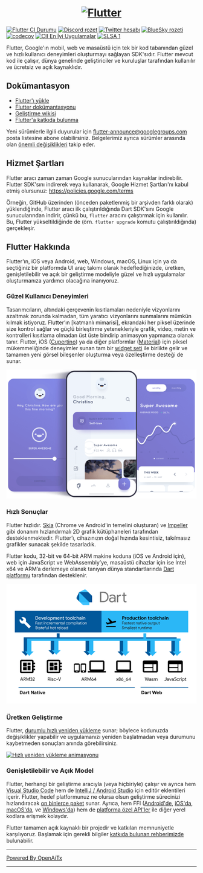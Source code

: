 <a href="https://flutter.dev/">
  <h1 align="center">
    <picture>
      <source media="(prefers-color-scheme: dark)" srcset="https://storage.googleapis.com/cms-storage-bucket/6e19fee6b47b36ca613f.png">
      <img alt="Flutter" src="https://storage.googleapis.com/cms-storage-bucket/c823e53b3a1a7b0d36a9.png">
    </picture>
  </h1>
</a>

[![Flutter CI Durumu](https://flutter-dashboard.appspot.com/api/public/build-status-badge?repo=flutter)](https://flutter-dashboard.appspot.com/#/build?repo=flutter)
[![Discord rozet][]][Discord talimatları]
[![Twitter hesabı][]][Twitter rozeti]
[![BlueSky rozeti][]][BlueSky hesabı]
[![codecov](https://codecov.io/gh/flutter/flutter/branch/master/graph/badge.svg?token=11yDrJU2M2)](https://codecov.io/gh/flutter/flutter)
[![CII En İyi Uygulamalar](https://bestpractices.coreinfrastructure.org/projects/5631/badge)](https://bestpractices.coreinfrastructure.org/projects/5631)
[![SLSA 1](https://slsa.dev/images/gh-badge-level1.svg)](https://slsa.dev)

Flutter, Google'ın mobil, web ve masaüstü için tek bir kod tabanından
güzel ve hızlı kullanıcı deneyimleri oluşturmayı sağlayan SDK'sıdır.
Flutter mevcut kod ile çalışır, dünya genelinde geliştiriciler ve kuruluşlar
tarafından kullanılır ve ücretsiz ve açık kaynaklıdır.

## Dokümantasyon

* [Flutter'ı yükle](https://flutter.dev/get-started/)
* [Flutter dokümantasyonu](https://docs.flutter.dev/)
* [Geliştirme wikisi](./docs/README.md)
* [Flutter'a katkıda bulunma](https://github.com/flutter/flutter/blob/main/CONTRIBUTING.md)

Yeni sürümlerle ilgili duyurular için
[flutter-announce@googlegroups.com](https://groups.google.com/forum/#!forum/flutter-announce)
posta listesine abone olabilirsiniz. Belgelerimiz ayrıca sürümler arasında olan [önemli değişiklikleri](https://docs.flutter.dev/release/breaking-changes) takip eder.

## Hizmet Şartları

Flutter aracı zaman zaman Google sunucularından kaynaklar indirebilir.
Flutter SDK'sını indirerek veya kullanarak, Google Hizmet Şartları'nı kabul etmiş olursunuz: https://policies.google.com/terms

Örneğin, GitHub üzerinden (önceden paketlenmiş bir arşivden farklı olarak) yüklendiğinde, Flutter aracı ilk çalıştırıldığında Dart SDK'sını Google sunucularından indirir, çünkü bu, `flutter` aracını çalıştırmak için kullanılır. Bu, Flutter yükseltildiğinde de (örn. `flutter upgrade` komutu çalıştırıldığında) gerçekleşir.

## Flutter Hakkında

Flutter'ın, iOS veya Android, web, Windows, macOS, Linux için ya da seçtiğiniz bir platformda UI araç takımı olarak hedeflediğinizde, üretken, genişletilebilir ve açık bir geliştirme modeliyle güzel ve hızlı uygulamalar oluşturmanıza yardımcı olacağına inanıyoruz.

### Güzel Kullanıcı Deneyimleri

Tasarımcıların, altındaki çerçevenin kısıtlamaları nedeniyle vizyonlarını azaltmak zorunda kalmadan, tüm yaratıcı vizyonlarını sunmalarını mümkün kılmak istiyoruz. Flutter’ın [katmanlı mimarisi], ekrandaki her piksel üzerinde size kontrol sağlar ve güçlü birleştirme yetenekleriyle grafik, video, metin ve kontrolleri kısıtlama olmadan üst üste bindirip animasyon yapmanıza olanak tanır. Flutter, iOS ([Cupertino]) ya da diğer platformlar ([Material]) için piksel mükemmeliğinde deneyimler sunan tam bir [widget seti][widget kataloğu] ile birlikte gelir ve tamamen yeni görsel bileşenler oluşturma veya özelleştirme desteği de sunar.

<p align="center"><img src="https://github.com/flutter/website/blob/main/src/content/assets/images/docs/homepage/reflectly-hero-600px.png?raw=true" alt="Reflectly ana görseli"></p>

### Hızlı Sonuçlar

Flutter hızlıdır. [Skia] (Chrome ve Android'in temelini oluşturan) ve [Impeller] gibi donanım hızlandırmalı 2D grafik kütüphaneleri tarafından desteklenmektedir. Flutter’ı, cihazınızın doğal hızında kesintisiz, takılmasız grafikler sunacak şekilde tasarladık.

Flutter kodu, 32-bit ve 64-bit ARM makine koduna (iOS ve Android için), web için JavaScript ve WebAssembly’ye, masaüstü cihazlar için ise Intel x64 ve ARM’a derlemeye olanak tanıyan dünya standartlarında [Dart platformu] tarafından desteklenir.

<p align="center"><img src="https://github.com/flutter/website/blob/main/src/content/assets/images/docs/homepage/dart-diagram-small.png?raw=true" alt="Dart diyagramı"></p>

### Üretken Geliştirme

Flutter, [durumlu hızlı yeniden yükleme][Hızlı yeniden yükleme] sunar; böylece kodunuzda değişiklikler yapabilir ve uygulamanızı yeniden başlatmadan veya durumunu kaybetmeden sonuçları anında görebilirsiniz.

[![Hızlı yeniden yükleme animasyonu][]][Hızlı yeniden yükleme]

### Genişletilebilir ve Açık Model

Flutter, herhangi bir geliştirme aracıyla (veya hiçbiriyle) çalışır ve ayrıca hem [Visual Studio Code] hem de [IntelliJ / Android Studio] için editör eklentileri içerir. Flutter, hedef platformunuz ne olursa olsun geliştirme sürecinizi hızlandıracak [on binlerce paket][Flutter paketleri] sunar. Ayrıca, hem FFI ([Android'de][Android FFI], [iOS'da][iOS FFI], [macOS'da][macOS FFI], ve [Windows'da][Windows FFI]) hem de [platforma özel API'ler][platform kanalları] ile diğer yerel kodlara erişmek kolaydır.

Flutter tamamen açık kaynaklı bir projedir ve katkıları memnuniyetle karşılıyoruz.
Başlamak için gerekli bilgiler [katkıda bulunan rehberimizde](CONTRIBUTING.md) bulunabilir.

[flutter.dev]: https://flutter.dev
[Discord talimatları]: ./docs/contributing/Chat.md
[Discord rozet]: https://img.shields.io/discord/608014603317936148?logo=discord
[Twitter hesabı]: https://img.shields.io/twitter/follow/flutterdev.svg?style=social&label=Follow
[Twitter rozeti]: https://twitter.com/intent/follow?screen_name=flutterdev
[BlueSky rozeti]: https://img.shields.io/badge/Bluesky-0285FF?logo=bluesky&logoColor=fff&label=Follow%20me%20on&color=0285FF
[BlueSky hesabı]: https://bsky.app/profile/flutter.dev
[katmanlı mimari]: https://docs.flutter.dev/resources/inside-flutter
[mimari genel bakış]: https://docs.flutter.dev/resources/architectural-overview
[widget kataloğu]: https://flutter.dev/widgets/
[Cupertino]: https://docs.flutter.dev/development/ui/widgets/cupertino
[Material]: https://docs.flutter.dev/development/ui/widgets/material
[Skia]: https://skia.org/
[Dart platformu]: https://dart.dev/
[Hızlı yeniden yükleme animasyonu]: https://github.com/flutter/website/blob/main/src/content/assets/images/docs/tools/android-studio/hot-reload.gif?raw=true
[Hızlı yeniden yükleme]: https://docs.flutter.dev/development/tools/hot-reload
[Visual Studio Code]: https://marketplace.visualstudio.com/items?itemName=Dart-Code.flutter
[IntelliJ / Android Studio]: https://plugins.jetbrains.com/plugin/9212-flutter
[Flutter paketleri]: https://pub.dev/flutter
[Android FFI]: https://docs.flutter.dev/development/platform-integration/android/c-interop
[iOS FFI]: https://docs.flutter.dev/development/platform-integration/ios/c-interop
[macOS FFI]: https://docs.flutter.dev/development/platform-integration/macos/c-interop
[Windows FFI]: https://docs.flutter.dev/development/platform-integration/windows/building#integrating-with-windows
[platform kanalları]: https://docs.flutter.dev/development/platform-integration/platform-channels
[interop örneği]: https://github.com/flutter/flutter/tree/main/examples/platform_channel
[Impeller]: https://docs.flutter.dev/perf/impeller


---


[Powered By OpenAiTx](https://github.com/OpenAiTx/OpenAiTx)


---